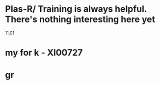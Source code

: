 # Plas-R/ Training is always helpful. There's nothing interesting here yet
11,01
# my for k - Xl00727
# gr
